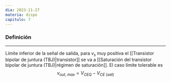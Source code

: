 ```yaml
---
dia: 2023-11-27
materia: dispo
capitulo: 7
---
```

### Definición
---
Límite inferior de la señal de salida, para $v_s$ muy positiva el [[Transistor bipolar de juntura (TBJ)|transistor]] se va a [[Saturación del transistor bipolar de juntura (TBJ)|régimen de saturación]]. El caso límite tolerable es $$ v_{out, ~ max} = V_{CEQ} - V_{CE ~ (sat)} $$